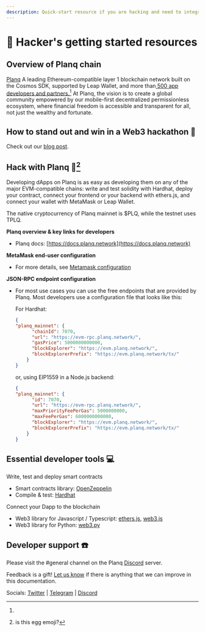 ```yaml
---
description: Quick-start resource if you are hacking and need to integrate with Planq.
---
```


# 🏅 Hacker's getting started resources

## Overview of Planq chain

[Planq](https://planq.network) A leading Ethereum-compatible layer 1 blockchain network built on the Cosmos SDK, supported by Leap Wallet, and more than[ 500 app developers and partners.](#user-content-fn-1)[^1] At Planq, the vision is to create a global community empowered by our mobile-first decentralized permissionless ecosystem, where financial freedom is accessible and transparent for all, not just the wealthy and fortunate.

## How to stand out and win in a Web3 hackathon 🥇

Check out our [blog post](https://medium.com/@planq/).

## Hack with Planq 🥚[^2]

Developing dApps on Planq is as easy as developing them on any of the major EVM-compatible chains: write and test solidity with Hardhat, deploy your contract, connect your frontend or your backend with ethers.js, and connect your wallet with MetaMask or Leap Wallet.

The native cryptocurrency of Planq mainnet is $PLQ, while the testnet uses TPLQ.

**Planq overview & key links for developers**

* Planq docs: [https://docs.planq.network](https://docs.planq.network)

**MetaMask end-user configuration**

* For more details, see [Metamask configuration](../for-users/metamask.md)

**JSON-RPC endpoint configuration**

*   For most use cases you can use the free endpoints that are provided by Planq. Most developers use a configuration file that looks like this:

    For Hardhat:

    ```json
    {
    "planq_mainnet": {
          "chainId": 7070,
          "url": "https://evm-rpc.planq.network/",
          "gasPrice": 5000000000000,
          "blockExplorer": "https://evm.planq.network/",
          "blockExplorerPrefix": "https://evm.planq.network/tx/"
        }    
    }
    ```

    or, using EIP1559 in a Node.js backend:

    ```json
    {
    "planq_mainnet": {
          "id": 7070,
          "url": "https://evm-rpc.planq.network/",
          "maxPriorityFeePerGas": 5000000000,
          "maxFeePerGas": 6000000000000,
          "blockExplorer": "https://evm.planq.network/",
          "blockExplorerPrefix": "https://evm.planq.network/tx/"
        }
    }
    ```

## Essential developer tools 💻

Write, test and deploy smart contracts

* Smart contracts library: [OpenZeppelin](https://www.openzeppelin.com/)
* Compile & test: [Hardhat](https://hardhat.org/)

Connect your Dapp to the blockchain

* Web3 library for Javascript / Typescript: [ethers.js](https://docs.ethers.io/v5/), [web3.js](https://web3js.readthedocs.io/)
* Web3 library for Python: [web3.py](https://web3py.readthedocs.io/)

## Developer support ☎️

Please visit the #general channel on the Planq [Discord](https://discord.gg/planq-network) server.

Feedback is a gift! [Let us know](mailto:info@planq.network) if there is anything that we can improve in this documentation.

Socials: [Twitter](https://twitter.com/planqfoundation) | [Telegram](https://t.me/PlanqNetwork) | [Discord](https://discord.gg/planq-network)

[^1]: 

[^2]: is this egg emoji?


